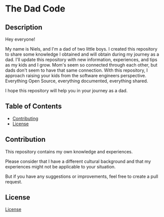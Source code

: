 # The Dad Code

## Description

Hey everyone!

My name is Niels, and I'm a dad of two little boys.
I created this repository to share some knowledge I obtained and will obtain during my journey as a dad.
I'll update this repository with new information, experiences, and tips as my kids and I grow.
Mom's seem so connected through each other, but dads don't seem to have that same connection.
With this repository, I approach raising your kids from the software engineers perspective.
Everything Open Source, everything documented, everything shared.

I hope this repository will help you in your journey as a dad.

## Table of Contents

- [Contributing](#contribution)
- [License](#license)


## Contribution

This repository contains my own knowledge and experiences.

Please consider that I have a different cultural background and that my experiences might not be applicable to your situation.

But if you have any suggestions or improvements, feel free to create a pull request.

## License

[License](LICENSE.md)